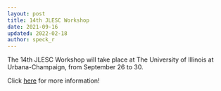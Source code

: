 ```yaml
---
layout: post
title: 14th JLESC Workshop
date: 2021-09-16
updated: 2022-02-18
author: speck_r
---
```

The 14th JLESC Workshop will take place at The University of Illinois at Urbana-Champaign, from September 26 to 30.

<!--more-->

Click [here](/events/14th-jlesc-workshop) for more information!
